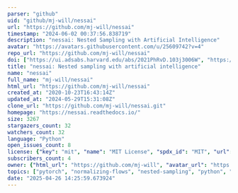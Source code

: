 ```yaml
---
parser: "github"
uid: "github/mj-will/nessai"
url: "https://github.com/mj-will/nessai"
timestamp: "2024-06-02 00:37:56.838719"
description: "nessai: Nested Sampling with Artificial Intelligence"
avatar: "https://avatars.githubusercontent.com/u/25609742?v=4"
repo_url: "https://github.com/mj-will/nessai"
doi: ["https://ui.adsabs.harvard.edu/abs/2021PhRvD.103j3006W", "https://ui.adsabs.harvard.edu/abs/2024ascl.soft05002W/abstract"]
title: "nessai: Nested sampling with artificial intelligence"
name: "nessai"
full_name: "mj-will/nessai"
html_url: "https://github.com/mj-will/nessai"
created_at: "2020-10-23T16:43:14Z"
updated_at: "2024-05-29T15:31:08Z"
clone_url: "https://github.com/mj-will/nessai.git"
homepage: "https://nessai.readthedocs.io/"
size: 3267
stargazers_count: 32
watchers_count: 32
language: "Python"
open_issues_count: 8
license: {"key": "mit", "name": "MIT License", "spdx_id": "MIT", "url": "https://api.github.com/licenses/mit", "node_id": "MDc6TGljZW5zZTEz"}
subscribers_count: 4
owner: {"html_url": "https://github.com/mj-will", "avatar_url": "https://avatars.githubusercontent.com/u/25609742?v=4", "login": "mj-will", "type": "User"}
topics: ["pytorch", "normalizing-flows", "nested-sampling", "python", "bayesian-inference", "bilby", "machine-learning"]
date: "2025-04-26 14:25:59.673924"
---
```

